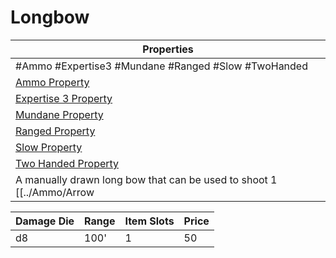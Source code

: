 # Longbow

| Properties                                                          |
| ------------------------------------------------------------------- |
| #Ammo #Expertise3 #Mundane #Ranged #Slow #TwoHanded                 |
| [Ammo Property](../Weapon%20Properties/Ammo%20Property.md)               |
| [Expertise 3 Property](../Weapon%20Properties/Expertise%20X%20Property.md) |
| [Mundane Property](../../../Material%20Properties/Mundane%20Property.md) |
| [Ranged Property](../Weapon%20Properties/Ranged%20Property.md)           |
| [Slow Property](../Weapon%20Properties/Slow%20Property.md)               |
| [Two Handed Property](../Weapon%20Properties/Two%20Handed%20Property.md)   |
A manually drawn long bow that can be used to shoot 1 [[../Ammo/Arrow|Arrow]] as ammo.

| Damage Die | Range | Item Slots | Price |
| ---------- | ----- | ---------- | ----- |
| d8         | 100'  | 1          | 50    |

